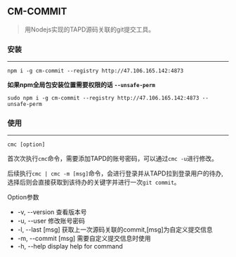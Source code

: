 ## CM-COMMIT 
> 用Nodejs实现的TAPD源码关联的git提交工具。

### 安装
---

`npm i -g cm-commit --registry http://47.106.165.142:4873`

**如果npm全局包安装位置需要权限的话 `--unsafe-perm`**

`sudo npm i -g cm-commit --registry http://47.106.165.142:4873 --unsafe-perm`

### 使用
---

`cmc [option]`

首次次执行`cmc`命令，需要添加TAPD的账号密码，可以通过`cmc -u`进行修改。

后续执行`cmc | cmc -m [msg]`命令，会进行登录并从TAPD拉到登录用户的待办,选择后则会直接获取到该待办的关键字并进行一次`git commit`。

Option参数
  - -v, --version 查看版本号
  - -u, --user 修改账号密码
  - -l, --last [msg] 获取上一次源码关联的commit,[msg]为自定义提交信息
  - -m, --commit [msg] 需要自定义提交信息时使用
  - -h, --help display help for command

